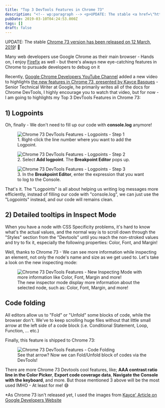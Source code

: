 ```yaml
---
title: "Top 3 DevTools Features in Chrome 73"
description: "<!-- wp:paragraph --> <p>UPDATE: The stable <a href=\"https://www.chromestatus.com/features/schedule\">Chrome 73 version has been released on 12 <g class=\"gr_ gr_"
pubDate: 2019-03-10T04:24:53.000Z
tags: []
draft: false
---
```


<!-- wp:paragraph -->
<p>UPDATE: The stable <a href="https://www.chromestatus.com/features/schedule">Chrome 73 version has been released on 12 <g class="gr_ gr_85 gr-alert gr_gramm gr_inline_cards gr_disable_anim_appear Punctuation only-del replaceWithoutSep" id="85" data-gr-id="85">March,</g> 2019</a>! 🌟</p>
<!-- /wp:paragraph -->

<!-- wp:paragraph -->
<p>Many web developers use Google Chrome as their main browser - Hands on, I enjoy <a href="https://www.mozilla.org/en-US/firefox/new/">Firefix</a> as well - but there's always new eye-catching features in Chrome to pursuade developers to debug on it</p>
<!-- /wp:paragraph -->

<!-- wp:paragraph -->
<p>Recently, <a href="https://www.youtube.com/channel/UCnUYZLuoy1rq1aVMwx4aTzw">Google Chrome Developers YouTube Channel</a> added a new video to highlights <a href="https://www.youtube.com/watch?v=uddZX9ZK6wY">the new features in Chrome 73, presented by Kayce Basques</a> - Senior Technical Writer at Google, he primarily writes all of the docs for Chrome DevTools, I highly encourage you to watch that video, but for now - I am going to highlights my Top 3 DevTools Features in Chrome 73:</p>
<!-- /wp:paragraph -->

<!-- wp:heading -->
<h2>1) Logpoints</h2>
<!-- /wp:heading -->

<!-- wp:paragraph -->
<p>Oh, finally - We don't need to fill up our code with <strong>console.log</strong> anymore!</p>
<!-- /wp:paragraph -->

<!-- wp:image {"id":258} -->
<figure class="wp-block-image"><img src="https://www.elharony.com/wp-content/uploads/2019/03/add-logpoint-1024x590.png" alt="Chrome 73 DevTools Features - Logpoints - Step 1" class="wp-image-258"/><figcaption>1.  Right-click the line number where you want to add the Logpoint.<br></figcaption></figure>
<!-- /wp:image -->

<!-- wp:image {"id":259} -->
<figure class="wp-block-image"><img src="https://www.elharony.com/wp-content/uploads/2019/03/breakpoint-editor-1024x586.png" alt="Chrome 73 DevTools Features - Logpoints - Step 2" class="wp-image-259"/><figcaption>2.  Select <strong>Add logpoint</strong>. The <strong>Breakpoint Editor</strong> pops up.<br></figcaption></figure>
<!-- /wp:image -->

<!-- wp:image {"id":260} -->
<figure class="wp-block-image"><img src="https://www.elharony.com/wp-content/uploads/2019/03/logpoint-expression-1024x615.png" alt="Chrome 73 DevTools Features - Logpoints - Step 3" class="wp-image-260"/><figcaption>3.  In the <strong>Breakpoint Editor</strong>, enter the expression that you want to log to the Console.<br></figcaption></figure>
<!-- /wp:image -->

<!-- wp:paragraph -->
<p>That's it. The "<g class="gr_ gr_4 gr-alert gr_spell gr_inline_cards gr_run_anim ContextualSpelling ins-del multiReplace" id="4" data-gr-id="4">Logpoints</g>" is all about helping us writing log messages more efficiently, instead of filling our code with "console.log", we can just use the "<g class="gr_ gr_5 gr-alert gr_spell gr_inline_cards gr_run_anim ContextualSpelling ins-del multiReplace" id="5" data-gr-id="5">Logpoints</g>" instead, and our code will <g class="gr_ gr_43 gr-alert gr_gramm gr_inline_cards gr_run_anim Grammar multiReplace" id="43" data-gr-id="43">remains</g> clean.</p>
<!-- /wp:paragraph -->

<!-- wp:heading -->
<h2>2) Detailed tooltips in Inspect Mode</h2>
<!-- /wp:heading -->

<!-- wp:paragraph -->
<p>When you have a node with CSS Specificity problems, it's hard to know what's the actual values, and the normal way is to scroll down through the "Styles" section from the "<g class="gr_ gr_3 gr-alert gr_spell gr_inline_cards gr_run_anim ContextualSpelling ins-del" id="3" data-gr-id="3">Devtools</g>" until you reach the non-stroked values and try to fix it, especially the following properties: Color, Font, and Margin!</p>
<!-- /wp:paragraph -->

<!-- wp:paragraph -->
<p>Well, thanks to Chrome 73 - We can see more information while inspecting an element, not only the node's name and size as we get used to. Let's take a look on the new inspecting mode:</p>
<!-- /wp:paragraph -->

<!-- wp:image {"id":261} -->
<figure class="wp-block-image"><img src="https://www.elharony.com/wp-content/uploads/2019/03/inspect-1024x942.png" alt="Chrome 73 DevTools Features - New Inspecting Mode with more information like Color, Font, Margin and more!" class="wp-image-261"/><figcaption>The new inspector mode display more information about the selected node, such as: Color, Font, Margin, and more!</figcaption></figure>
<!-- /wp:image -->

<!-- wp:heading -->
<h2>Code folding</h2>
<!-- /wp:heading -->

<!-- wp:paragraph -->
<p>All editors allow us to "Fold" or "Unfold" some blocks of code, while the browser don't. We've to keep scrolling huge files without that little small arrow at the left side of a code block (i.e. Conditional Statement, Loop, Function, ... etc.)</p>
<!-- /wp:paragraph -->

<!-- wp:paragraph -->
<p>Finally, this feature is shipped to Chrome 73:</p>
<!-- /wp:paragraph -->

<!-- wp:image {"id":262} -->
<figure class="wp-block-image"><img src="https://www.elharony.com/wp-content/uploads/2019/03/folding-1024x657.png" alt="Chrome 73 DevTools Features - Code Folding" class="wp-image-262"/><figcaption>See that arrow? Now we can Fold/Unfold block of codes via the DevTools!</figcaption></figure>
<!-- /wp:image -->

<!-- wp:paragraph -->
<p></p>
<!-- /wp:paragraph -->

<!-- wp:paragraph -->
<p>There are more Chrome 73 Devtools cool features, like; <strong>AAA contrast ratio line in the Color Picker</strong>,  <strong>Export code coverage data</strong>, <strong>Navigate the Console with the keyboard</strong>, and more. But those mentioned 3 above will be the most used IMHO - At least for me! 😅 </p>
<!-- /wp:paragraph -->

<!-- wp:paragraph -->
<p>*As Chrome 73 isn't released yet, I used the images from <a href="https://developers.google.com/web/updates/2019/01/devtools">Kayce' Article on Google Developers Website</a></p>
<!-- /wp:paragraph -->